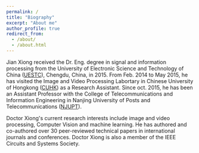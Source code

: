 ```yaml
---
permalink: /
title: "Biography"
excerpt: "About me"
author_profile: true
redirect_from: 
  - /about/
  - /about.html
---
```

Jian Xiong received the Dr. Eng. degree in signal and information processing from the University of Electronic Science and Technology of China ([UESTC](https://www.uestc.edu.cn)), Chengdu, China, in 2015. From Feb. 2014 to May 2015, he has visited the Image and Video Processing Labortary in Chinese University of Hongkong ([CUHK](https://www.cuhk.edu.hk)) as a Research Assistant. Since oct. 2015, he has been an Assistant Professor with the College of Telecommunications and Information Engineering in Nanjing University of Posts and Telecommunications ([NJUPT](http://www.njupt.edu.cn)).

Doctor Xiong's current research interests include image and video processing, Computer Vision and machine learning. He has authored and co-authored over 30 peer-reviewed technical papers in international journals and conferences. Doctor Xiong is also a member of the IEEE Circuits and Systems Society.